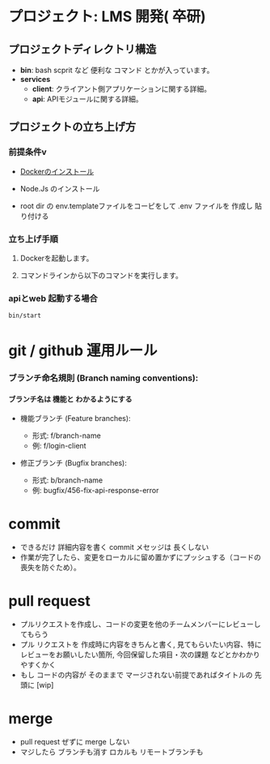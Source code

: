 # プロジェクト: LMS 開発( 卒研)


## プロジェクトディレクトリ構造

- **bin**:  bash scprit など  便利な コマンド とかが入っています。
- **services** 
    - **client**: クライアント側アプリケーションに関する詳細。
    - **api**: APIモジュールに関する詳細。

## プロジェクトの立ち上げ方

### 前提条件v

- [Dockerのインストール](https://www.docker.com/get-started/)
- Node.Js のインストール

- root dir の env.templateファイルをコーピをして .env ファイルを 作成し 貼り付ける


### 立ち上げ手順

1. Dockerを起動します。

2. コマンドラインから以下のコマンドを実行します。

### apiとweb 起動する場合
```bash
bin/start
```


# git / github 運用ルール

### ブランチ命名規則 (Branch naming conventions):
#### ブランチ名は 機能と わかるようにする

- 機能ブランチ (Feature branches):
    - 形式: f/branch-name 
    - 例: f/login-client

- 修正ブランチ (Bugfix branches):
    - 形式: b/branch-name
   - 例: bugfix/456-fix-api-response-error


# commit
 - できるだけ 詳細内容を書く commit メセッジは 長くしない
 - 作業が完了したら、変更をローカルに留め置かずにプッシュする（コードの喪失を防ぐため）。
 

 # pull request
 - プルリクエストを作成し、コードの変更を他のチームメンバーにレビューしてもらう
 -  プル リクエストを 作成時に内容をきちんと書く, 見てもらいたい内容、特にレビューをお願いしたい箇所, 今回保留した項目・次の課題 などとかわかりやすくかく 
 - もし  コードの内容が そのままで マージされない前提であればタイトルの 先頭に [wip]  

 # merge
 - pull request ぜずに merge しない
 - マジしたら ブランチも消す ロカルも リモートブランチも
